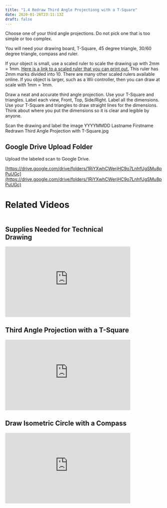 ```yaml
---
title: "1.4 Redraw Third Angle Projectiong with a T-Square"
date: 2020-01-26T23:11:13Z
draft: false
---
```


Choose one of your third angle projections. Do not pick one that is too simple or too complex.

You will need your drawing board, T-Square, 45 degree triangle, 30/60 degree triangle, compass and ruler.

If your object is small, use a scaled ruler to scale the drawing up with 2mm = 1mm. [Here is a link to a scaled ruler that you can print out](https://drive.google.com/file/d/1iOUYnB3zUVdPLuCxPrcEScaPrNB-L8Qk/view?usp=sharing)[.](https://drive.google.com/file/d/11Rce9jzU2jIDPkyK7TRkl3_fJcH4L74E/view?usp=sharing) This ruler has 2mm marks divided into 10\. There are many other scaled rulers available online. If you object is larger, such as a Wii controller, then you can draw at scale with 1mm = 1mm.

Draw a neat and accurate third angle projection. Use your T-Square and triangles. Label each view, Front, Top, Side/Right. Label all the dimensions. Use your T-Square and triangles to draw straight lines for the dimensions. Think about where you put the dimensions so it is clear and legible by anyone.

Scan the drawing and label the image YYYYMMDD Lastname Firstname Redrawn Third Angle Projection with T-Square.jpg

## Google Drive Upload Folder

Upload the labeled scan to Google Drive.

[https://drive.google.com/drive/folders/1RiYXwhCWerjHC9o7LnhfUgSMu8pPuUGc](https://drive.google.com/drive/folders/1RiYXwhCWerjHC9o7LnhfUgSMu8pPuUGc)

# Related Videos

<div style="display: flex; flex-wrap: wrap; align-items: flex-end;">

<div style="display:flex; flex-direction:column; height: 100%; width: 100%; max-width: 400px; justify-content: space-between;">

## Supplies Needed for Technical Drawing

<div style="position: relative; width: 100%; height: 0px; padding-top: 56.25%;"><iframe style="position: absolute; left: 0px; top: 0px; width: 100%; height: 100%; border: 0;" src="https://www.youtube.com/embed/QaTlzXEHu4g" width="300" height="150" allowfullscreen="allowfullscreen"></iframe></div>

</div>

<div style="display:flex; flex-direction:column; height: 100%; width: 100%; max-width: 400px; justify-content: space-between;">

## Third Angle Projection with a T-Square

<div style="position: relative; width: 100%; height: 0px; padding-top: 56.25%;"><iframe style="position: absolute; left: 0px; top: 0px; width: 100%; height: 100%; border: 0;" src="https://www.youtube.com/embed/jfrTuoI6hBQ" width="300" height="150" allowfullscreen="allowfullscreen"></iframe></div>

</div>

<div style="display:flex; flex-direction:column; height: 100%; width: 100%; max-width: 400px; justify-content: space-between;">

## Draw Isometric Circle with a Compass

<div style="position: relative; width: 100%; height: 0px; padding-top: 56.25%;"><iframe style="position: absolute; left: 0px; top: 0px; width: 100%; height: 100%; border: 0;" src="https://www.youtube.com/embed/EaTwlLaMYao" width="300" height="150" allowfullscreen="allowfullscreen"></iframe></div>

</div>

</div>
